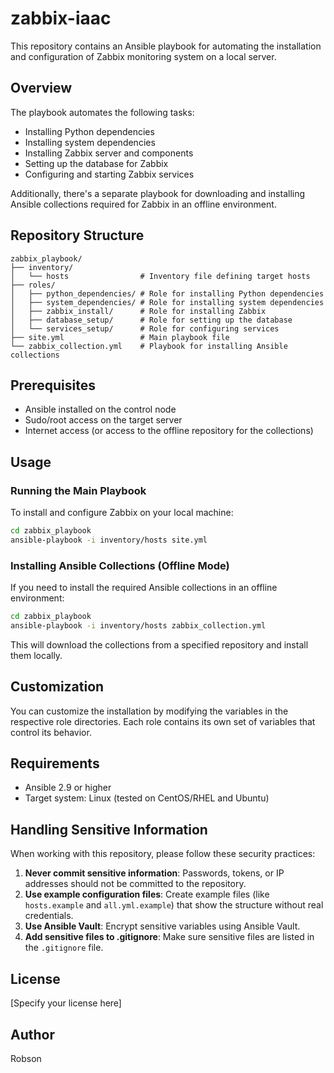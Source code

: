 # zabbix-iaac

This repository contains an Ansible playbook for automating the installation and configuration of Zabbix monitoring system on a local server.

## Overview

The playbook automates the following tasks:

- Installing Python dependencies
- Installing system dependencies
- Installing Zabbix server and components
- Setting up the database for Zabbix
- Configuring and starting Zabbix services

Additionally, there's a separate playbook for downloading and installing Ansible collections required for Zabbix in an offline environment.

## Repository Structure

```
zabbix_playbook/
├── inventory/
│   └── hosts                # Inventory file defining target hosts
├── roles/
│   ├── python_dependencies/ # Role for installing Python dependencies
│   ├── system_dependencies/ # Role for installing system dependencies
│   ├── zabbix_install/      # Role for installing Zabbix
│   ├── database_setup/      # Role for setting up the database
│   └── services_setup/      # Role for configuring services
├── site.yml                 # Main playbook file
└── zabbix_collection.yml    # Playbook for installing Ansible collections
```

## Prerequisites

- Ansible installed on the control node
- Sudo/root access on the target server
- Internet access (or access to the offline repository for the collections)

## Usage

### Running the Main Playbook

To install and configure Zabbix on your local machine:

```bash
cd zabbix_playbook
ansible-playbook -i inventory/hosts site.yml
```

### Installing Ansible Collections (Offline Mode)

If you need to install the required Ansible collections in an offline environment:

```bash
cd zabbix_playbook
ansible-playbook -i inventory/hosts zabbix_collection.yml
```

This will download the collections from a specified repository and install them locally.

## Customization

You can customize the installation by modifying the variables in the respective role directories. Each role contains its own set of variables that control its behavior.

## Requirements

- Ansible 2.9 or higher
- Target system: Linux (tested on CentOS/RHEL and Ubuntu)

## Handling Sensitive Information

When working with this repository, please follow these security practices:

1. **Never commit sensitive information**: Passwords, tokens, or IP addresses should not be committed to the repository.
2. **Use example configuration files**: Create example files (like `hosts.example` and `all.yml.example`) that show the structure without real credentials.
3. **Use Ansible Vault**: Encrypt sensitive variables using Ansible Vault.
4. **Add sensitive files to .gitignore**: Make sure sensitive files are listed in the `.gitignore` file.

## License

[Specify your license here]

## Author

Robson
